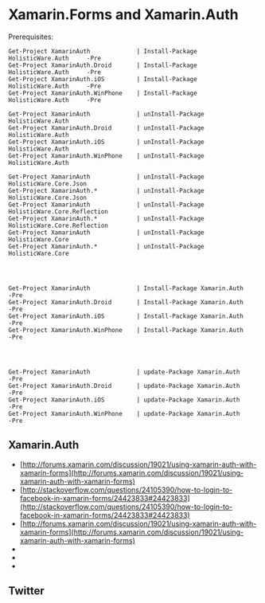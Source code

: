 ﻿# Xamarin.Forms and Xamarin.Auth


Prerequisites: 


	Get-Project XamarinAuth				| Install-Package HolisticWare.Auth		-Pre
	Get-Project XamarinAuth.Droid		| Install-Package HolisticWare.Auth		-Pre
	Get-Project XamarinAuth.iOS			| Install-Package HolisticWare.Auth		-Pre
	Get-Project XamarinAuth.WinPhone	| Install-Package HolisticWare.Auth		-Pre

	Get-Project XamarinAuth				| unInstall-Package HolisticWare.Auth
	Get-Project XamarinAuth.Droid		| unInstall-Package HolisticWare.Auth
	Get-Project XamarinAuth.iOS			| unInstall-Package HolisticWare.Auth
	Get-Project XamarinAuth.WinPhone	| unInstall-Package HolisticWare.Auth
	
	Get-Project XamarinAuth				| unInstall-Package HolisticWare.Core.Json
	Get-Project XamarinAuth.*			| unInstall-Package HolisticWare.Core.Json
	Get-Project XamarinAuth				| unInstall-Package HolisticWare.Core.Reflection
	Get-Project XamarinAuth.*			| unInstall-Package HolisticWare.Core.Reflection
	Get-Project XamarinAuth				| unInstall-Package HolisticWare.Core
	Get-Project XamarinAuth.*			| unInstall-Package HolisticWare.Core

	
	
	
	Get-Project XamarinAuth				| Install-Package Xamarin.Auth		-Pre
	Get-Project XamarinAuth.Droid		| Install-Package Xamarin.Auth		-Pre
	Get-Project XamarinAuth.iOS			| Install-Package Xamarin.Auth		-Pre
	Get-Project XamarinAuth.WinPhone	| Install-Package Xamarin.Auth		-Pre



	
	Get-Project XamarinAuth				| update-Package Xamarin.Auth		-Pre
	Get-Project XamarinAuth.Droid		| update-Package Xamarin.Auth		-Pre
	Get-Project XamarinAuth.iOS			| update-Package Xamarin.Auth		-Pre
	Get-Project XamarinAuth.WinPhone	| update-Package Xamarin.Auth		-Pre
	
## Xamarin.Auth

*	[http://forums.xamarin.com/discussion/19021/using-xamarin-auth-with-xamarin-forms](http://forums.xamarin.com/discussion/19021/using-xamarin-auth-with-xamarin-forms)
*	[http://stackoverflow.com/questions/24105390/how-to-login-to-facebook-in-xamarin-forms/24423833#24423833](http://stackoverflow.com/questions/24105390/how-to-login-to-facebook-in-xamarin-forms/24423833#24423833)
*	[http://forums.xamarin.com/discussion/19021/using-xamarin-auth-with-xamarin-forms](http://forums.xamarin.com/discussion/19021/using-xamarin-auth-with-xamarin-forms)
*	[]()
*	[]()
*	[]()






## Twitter


